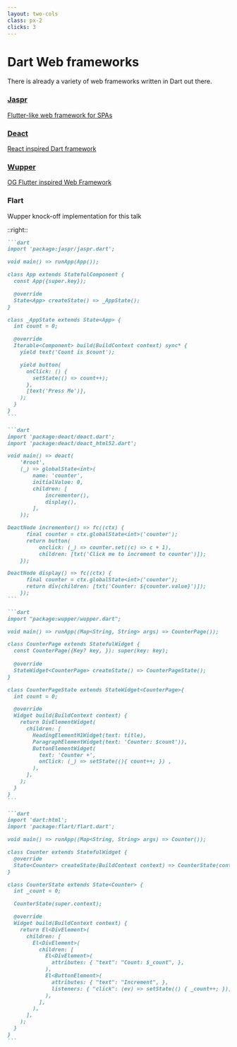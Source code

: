 ```yaml
---
layout: two-cols
class: px-2
clicks: 3
---
```


# Dart Web frameworks

There is already a variety of web frameworks written in Dart out there.  

<div class="grid grid-cols-1 gap-2">
    <a class="link-card" href="https://github.com/schultek/jaspr" v-show="$clicks >= 0">
        <h3>Jaspr</h3>
        <span>Flutter-like web framework for SPAs</span>
    </a>
    <a class="link-card" href="https://github.com/Blimster/deact" v-show="$clicks >= 1">
        <h3>Deact</h3>
        <span>React inspired Dart framework</span>
    </a>
    <a class="link-card" href="https://github.com/famedly/wupper" v-show="$clicks >= 2">
        <h3>Wupper</h3>
        <span>OG Flutter inspired Web Framework</span>
    </a>
    <a class="link-card" v-show="$clicks >= 3">
        <h3>Flart</h3>
        <span>Wupper knock-off implementation for this talk</span>
    </a>
</div>

::right::

<div style="--slidev-code-font-size: 10px; --slidev-code-line-height: 14px;">

````md magic-move
```dart
import 'package:jaspr/jaspr.dart';

void main() => runApp(App());

class App extends StatefulComponent {
  const App({super.key});

  @override
  State<App> createState() => _AppState();
}

class _AppState extends State<App> {
  int count = 0;

  @override
  Iterable<Component> build(BuildContext context) sync* {
    yield text('Count is $count');

    yield button(
      onClick: () {
        setState(() => count++);
      },
      [text('Press Me')],
    );
  }
}
```

```dart
import 'package:deact/deact.dart';
import 'package:deact/deact_html52.dart';

void main() => deact(
    '#root',
    (_) => globalState<int>(
        name: 'counter',
        initialValue: 0,
        children: [
            incrementor(),
            display(),
        ],
    ));

DeactNode incrementor() => fc((ctx) {
      final counter = ctx.globalState<int>('counter');
      return button(
          onclick: (_) => counter.set((c) => c + 1),
          children: [txt('Click me to increment to counter')]);
    });

DeactNode display() => fc((ctx) {
      final counter = ctx.globalState<int>('counter');
      return div(children: [txt('Counter: ${counter.value}')]);
    });
```

```dart
import "package:wupper/wupper.dart";

void main() => runApp((Map<String, String> args) => CounterPage());

class CounterPage extends StatefulWidget {
  const CounterPage({Key? key, }): super(key: key);
  
  @override
  StateWidget<CounterPage> createState() => CounterPageState();
}

class CounterPageState extends StateWidget<CounterPage>{
  int count = 0;

  @override
  Widget build(BuildContext context) {
    return DivElementWidget(
      children: [
        HeadingElementH1Widget(text: title),
        ParagraphElementWidget(text: 'Counter: $count')),
        ButtonElementWidget(
          text: 'Counter +',
          onClick: (_) => setState((){ count++; }) ,
        ),
      ],
    );
  }
}
```

```dart
import 'dart:html';
import 'package:flart/flart.dart';

void main() => runApp((Map<String, String> args) => Counter());

class Counter extends StatefulWidget {
  @override
  State<Counter> createState(BuildContext context) => CounterState(context);
}

class CounterState extends State<Counter> {
  int _count = 0;

  CounterState(super.context);

  @override
  Widget build(BuildContext context) {
    return El<DivElement>(
      children: [
        El<DivElement>(
          children: [
            El<DivElement>(
              attributes: { "text": "Count: $_count", },
            ),
            El<ButtonElement>(
              attributes: { "text": "Increment", },
              listeners: { "click": (ev) => setState(() { _count++; }), },
            ),
          ],
        ),
      ],
    );
  }
}
```
````

</div>


<style>
.link-card {
    --uno: bg-gray-200 rounded-2 p-4 border-0 hover:text-gray-600;
}

.link-card h3 {
    --uno: font-size-4 font-bold line-height-2;
}

.link-card span {
    --uno: font-size-3 text-gray-500;
}
</style>


<!--
There is already a variety of Dart web frameworks out there, _so you might not need to build your own_ 😉..  

The more promising solutions are listed first, so I would recommend checking out Jaspr and maybe Deact if you're feeling functional 😁
(Hint: click on the cards in the slide, they are linked to the respective repos)
-->